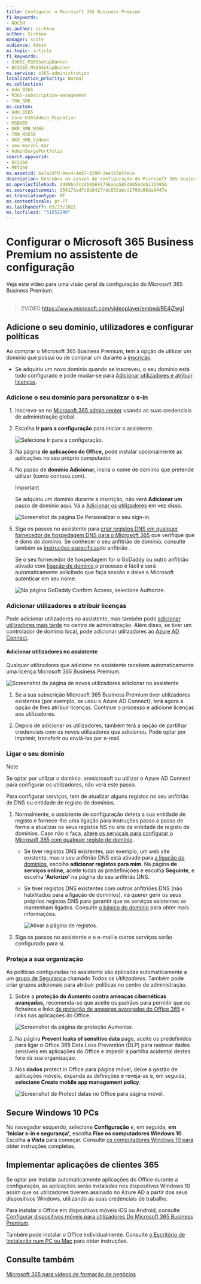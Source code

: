 ```yaml
---
title: Configurar o Microsoft 365 Business Premium
f1.keywords:
- NOCSH
ms.author: sirkkuw
author: Sirkkuw
manager: scotv
audience: Admin
ms.topic: article
f1_keywords:
- O365E_M365SetupBanner
- BCS365_M365SetupBanner
ms.service: o365-administration
localization_priority: Normal
ms.collection:
- Adm_O365
- M365-subscription-management
- TRN_SMB
ms.custom:
- Adm_O365
- Core_O365Admin_Migration
- MSB365
- OKR_SMB_M365
- TRN_M365B
- OKR_SMB_Videos
- seo-marvel-mar
- AdminSurgePortfolio
search.appverid:
- BCS160
- MET150
ms.assetid: 6e7a2dfd-8ec4-4eb7-8390-3ee103e5fece
description: Descubra os passos de configuração do Microsoft 365 Business Premium, incluindo a adição de um domínio e utilizadores, configurando políticas de segurança, e muito mais.
ms.openlocfilehash: 4d49ba7ccdb65691756aaa505d0856deb115595b
ms.sourcegitcommit: 956176ed7c8b8427fdc655abcd1709d86da9447e
ms.translationtype: MT
ms.contentlocale: pt-PT
ms.lasthandoff: 03/23/2021
ms.locfileid: "51052240"
---
```

# <a name="set-up-microsoft-365-business-premium-in-the-setup-wizard"></a>Configurar o Microsoft 365 Business Premium no assistente de configuração

Veja este vídeo para uma visão geral da configuração do Microsoft 365 Business Premium.<br><br>

> [!VIDEO https://www.microsoft.com/videoplayer/embed/RE4jZwg] 

## <a name="add-your-domain-users-and-set-up-policies"></a>Adicione o seu domínio, utilizadores e configurar políticas

Ao comprar o Microsoft 365 Business Premium, tem a opção de utilizar um domínio que possui ou de comprar um durante a [inscrição](sign-up.md).

- Se adquiriu um novo domínio quando se inscreveu, o seu domínio está todo configurado e pode mudar-se para [Adicionar utilizadores e atribuir licenças](#add-users-and-assign-licenses).

### <a name="add-your-domain-to-personalize-sign-in"></a>Adicione o seu domínio para personalizar o s-in

1. Inscreva-se no [Microsoft 365 admin center](https://admin.microsoft.com) usando as suas credenciais de administração global. 

2. Escolha **Ir para a configuração** para iniciar o assistente.

    ![Selecione Ir para a configuração.](../media/gotosetupinadmincenter.png)

3. Na página **de aplicações do Office,** pode instalar opcionalmente as aplicações no seu próprio computador.
    
4. No passo de **domínio Adicionar,** insira o nome de domínio que pretende utilizar (como contoso.com).

    > [!IMPORTANT]
    > Se adquiriu um domínio durante a inscrição, não verá **Adicionar um** passo de domínio aqui. Vá a [Adicionar os utilizadores](#add-users-and-assign-licenses) em vez disso.

    ![Screenshot da página De Personalizar o seu sign-in.](../media/adddomain.png)

    
4. Siga os passos no assistente para [criar registos DNS em qualquer fornecedor de hospedagem DNS para o Microsoft 365](/office365/admin/get-help-with-domains/create-dns-records-at-any-dns-hosting-provider) que verifique que é dono do domínio. Se conhecer o seu anfitrião de domínio, consulte também as [instruções específicas](/office365/admin/get-help-with-domains/set-up-your-domain-host-specific-instructions)do anfitrião .

    Se o seu fornecedor de hospedagem for o GoDaddy ou outro anfitrião ativado com [ligação de domínio,](/office365/admin/get-help-with-domains/domain-connect)o processo é fácil e será automaticamente solicitado que faça sessão e deixe a Microsoft autenticar em seu nome.

    ![Na página GoDaddy Confirm Access, selecione Authorize.](../media/godaddyauth.png)

### <a name="add-users-and-assign-licenses"></a>Adicionar utilizadores e atribuir licenças

Pode adicionar utilizadores no assistente, mas também pode [adicionar utilizadores mais tarde](../admin/add-users/add-users.md) no centro de administração. Além disso, se tiver um controlador de domínio local, pode adicionar utilizadores ao [Azure AD Connect](/azure/active-directory/hybrid/how-to-connect-install-express).

#### <a name="add-users-in-the-wizard"></a>Adicionar utilizadores no assistente

Qualquer utilizadores que adicione no assistente recebem automaticamente uma licença Microsoft 365 Business Premium.

![Screenshot da página de novos utilizadores adicionar no assistente](../media/addnewuserspage.png)

1. Se a sua subscrição Microsoft 365 Business Premium tiver utilizadores existentes (por exemplo, se usou o Azure AD Connect), terá agora a opção de lhes atribuir licenças. Continue o processo e adicione licenças aos utilizadores.

2. Depois de adicionar os utilizadores, também terá a opção de partilhar credenciais com os novos utilizadores que adicionou. Pode optar por imprimir, transferir ou enviá-las por e-mail.

### <a name="connect-your-domain"></a>Ligar o seu domínio

> [!NOTE]
> Se optar por utilizar o domínio .onmicrosoft ou utilizar o Azure AD Connect para configurar os utilizadores, não verá este passo.
  
Para configurar serviços, tem de atualizar alguns registos no seu anfitrião de DNS ou entidade de registo de domínios.
  
1. Normalmente, o assistente de configuração deteta a sua entidade de registo e fornece-lhe uma ligação para instruções passo a passo de forma a atualizar os seus registos NS no site da entidade de registo de domínios. Caso não o faça, [altere os serviçais para configurar o Microsoft 365 com qualquer registo de domínio](../admin/get-help-with-domains/change-nameservers-at-any-domain-registrar.md). 

    - Se tiver registos DNS existentes, por exemplo, um web site existente, mas o seu anfitrião DNS está ativado para [a ligação de domínios](/office365/admin/get-help-with-domains/domain-connect), escolha **adicionar registos para mim**. Na página **de serviços online,** aceite todas as predefinições e escolha **Seguinte**, e escolha **'Autorizo'** na página do seu anfitrião DNS.
    - Se tiver registos DNS existentes com outros anfitriões DNS (não habilitados para a ligação de domínios), irá querer gerir os seus próprios registos DNS para garantir que os serviços existentes se mantenham ligados. Consulte [o básico do domínio](/office365/admin/get-help-with-domains/dns-basics) para obter mais informações.

        ![Ativar a página de registos.](../media/activaterecords.png)

2. Siga os passos no assistente e o e-mail e outros serviços serão configurado para si.

### <a name="protect-your-organization"></a>Proteja a sua organização 

As políticas configuradas no assistente são aplicadas automaticamente a um [grupo de Segurança](/office365/admin/create-groups/compare-groups#security-groups) chamado Todos os *Utilizadores*. Também pode criar grupos adicionais para atribuir políticas no centro de administração.

1. Sobre a **proteção do Aumento contra ameaças cibernéticas avançadas,** recomenda-se que aceite os padrãos para permitir que os ficheiros e links [de proteção de ameaças avançadas do Office 365](../security/defender-365-security/defender-for-office-365.md) e links nas aplicações do Office.

    ![Screenshot da página de proteção Aumentar.](../media/increasetreatprotection.png)


2. Na página **Prevent leaks of sensitive data** page, aceite os predefinidos para ligar o Office 365 Data Loss Prevention (DLP) para rastrear dados sensíveis em aplicações do Office e impedir a partilha acidental destes fora da sua organização.

3. Nos **dados** protect in Office para página móvel, deixe a gestão de aplicações móveis, expanda as definições e reveja-as e, em seguida, **selecione Create mobile app management policy**.

    ![Screenshot de Protect datas no Office para página móvel.](../media/protectdatainmobile.png)


## <a name="secure-windows-10-pcs"></a>Secure Windows 10 PCs

No navegador esquerdo, selecione **Configuração** e, em seguida, **em 'Iniciar s-in e segurança',** escolha **Fixe os computadores Windows 10**. Escolha **a Vista** para começar. Consulte [os computadores Windows 10 para](secure-win-10-pcs.md) obter instruções completas.

## <a name="deploy-office-365-client-apps"></a>Implementar aplicações de clientes 365

Se optar por instalar automaticamente aplicações do Office durante a configuração, as aplicações serão instaladas nos dispositivos Windows 10 assim que os utilizadores tiverem assinado no Azure AD a partir dos seus dispositivos Windows, utilizando as suas credenciais de trabalho.

Para instalar o Office em dispositivos móveis iOS ou Android, consulte [Configurar dispositivos móveis para utilizadores Do Microsoft 365 Business Premium](set-up-mobile-devices.md).

Também pode instalar o Office individualmente. Consulte [o Escritório de Instalação num PC ou Mac](https://support.microsoft.com/office/4414eaaf-0478-48be-9c42-23adc4716658) para obter instruções.

## <a name="see-also"></a>Consulte também

[Microsoft 365 para vídeos de formação de negócios](https://support.microsoft.com/office/6ab4bbcd-79cf-4000-a0bd-d42ce4d12816)
